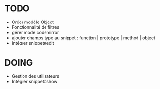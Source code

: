 # TODO
- Créer modèle Object
- Fonctionnalité de filtres
- gérer mode codemirror
- ajouter champs type au snippet : function | prototype | method | object
- intégrer snippet#edit

# DOING
- Gestion des utilisateurs
- Intégrer snippet#show
